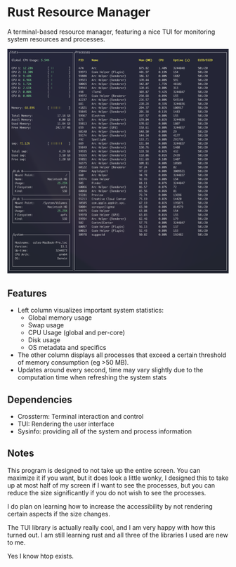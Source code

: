 # Rust Resource Manager

A terminal-based resource manager, featuring a nice TUI for monitoring system resources and processes. 

![alt text](arc-browser-is-bloatware.png "arc browser is bloatware")

## Features
- Left column visualizes important system statistics:
    - Global memory usage
    - Swap usage
    - CPU Usage (global and per-core)
    - Disk usage
    - OS metadata and specifics
- The other column displays all processes that exceed a certain threshold of memory consumption (eg >50 MB).
- Updates around every second, time may vary slightly due to the computation time when refreshing the system stats

## Dependencies
- Crossterm: Terminal interaction and control
- TUI: Rendering the user interface
- Sysinfo: providing all of the system and process information

## Notes
This program is designed to not take up the entire screen. You can maximize it if you want, but it does look a little wonky, I designed this to take up at most half of my screen if I want to see the processes, but you can reduce the size significantly if you do not wish to see the processes. 

I do plan on learning how to increase the accessibility by not rendering certain aspects if the size changes. 

The TUI library is actually really cool, and I am very happy with how this turned out. I am still learning rust and all three of the libraries I used are new to me.

Yes I know htop exists.